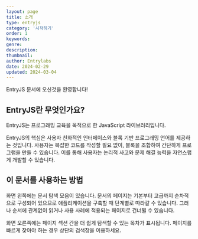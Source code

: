 ```yaml
---
layout: page
title: 소개
type: entryjs
category: '시작하기'
order: 1
keywords: 
genre: 
description: 
thumbnail: 
author: Entrylabs
date: 2024-02-29
updated: 2024-03-04
---
```


EntryJS 문서에 오신것을 환영합니다!

## EntryJS란 무엇인가요?
EntryJS는 프로그래밍 교육을 목적으로 한 JavaScript 라이브러리입니다. 

EntryJS의 핵심은 사용자 친화적인 인터페이스와 블록 기반 프로그래밍 언어를 제공하는 것입니다. 사용자는 복잡한 코드를 작성할 필요 없이, 블록을 조합하여 간단하게 프로그램을 만들 수 있습니다. 이를 통해 사용자는 논리적 사고와 문제 해결 능력을 자연스럽게 개발할 수 있습니다.


## 이 문서를 사용하는 방법
화면 왼쪽에는 문서 탐색 모음이 있습니다. 문서의 페이지는 기본부터 고급까지 순차적으로 구성되어 있으므로 애플리케이션을 구축할 때 단계별로 따라갈 수 있습니다. 그러나 순서에 관계없이 읽거나 사용 사례에 적용되는 페이지로 건너뛸 수 있습니다.

화면 오른쪽에는 페이지 섹션 간을 더 쉽게 탐색할 수 있는 목차가 표시됩니다. 페이지를 빠르게 찾아야 하는 경우 상단의 검색창을 이용하세요.